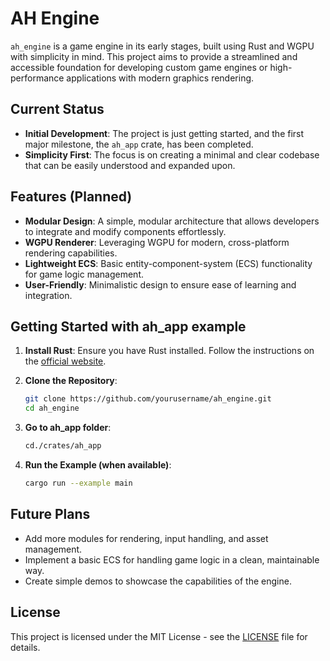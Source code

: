 # AH Engine

`ah_engine` is a game engine in its early stages, built using Rust and WGPU with simplicity in mind. This project aims to provide a streamlined and accessible foundation for developing custom game engines or high-performance applications with modern graphics rendering.

## Current Status

- **Initial Development**: The project is just getting started, and the first major milestone, the `ah_app` crate, has been completed.
- **Simplicity First**: The focus is on creating a minimal and clear codebase that can be easily understood and expanded upon.

## Features (Planned)

- **Modular Design**: A simple, modular architecture that allows developers to integrate and modify components effortlessly.
- **WGPU Renderer**: Leveraging WGPU for modern, cross-platform rendering capabilities.
- **Lightweight ECS**: Basic entity-component-system (ECS) functionality for game logic management.
- **User-Friendly**: Minimalistic design to ensure ease of learning and integration.

## Getting Started  with ah_app example

1. **Install Rust**: Ensure you have Rust installed. Follow the instructions on the [official website](https://www.rust-lang.org/).
   
2. **Clone the Repository**:
    ```bash
    git clone https://github.com/yourusername/ah_engine.git
    cd ah_engine
    
    ```

3. **Go to ah_app folder**:
    ```bash
    cd./crates/ah_app
    ```

4. **Run the Example (when available)**:
    ```bash
    cargo run --example main
    ```

## Future Plans

- Add more modules for rendering, input handling, and asset management.
- Implement a basic ECS for handling game logic in a clean, maintainable way.
- Create simple demos to showcase the capabilities of the engine.

## License

This project is licensed under the MIT License - see the [LICENSE](LICENSE) file for details.
